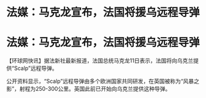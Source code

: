 # 法媒：马克龙宣布，法国将援乌远程导弹

# 法媒：马克龙宣布，法国将援乌远程导弹

【环球网快讯】据法新社最新报道，法国总统马克龙11日表示，法国将向乌克兰提供“Scalp”远程导弹。

公开资料显示，“Scalp”远程导弹由多个欧洲国家共同研发，在英国被称为“风暴之影”，射程为250-300公里。英国此前已开始向乌克兰提供这种导弹。

